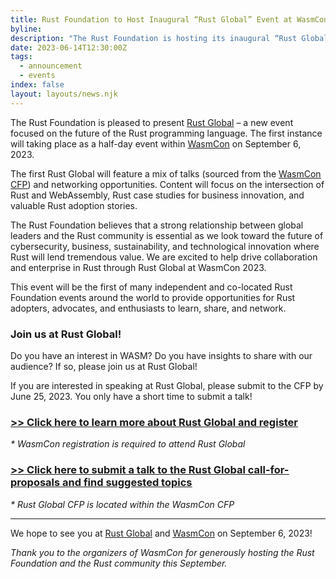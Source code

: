 ```yaml
---
title: Rust Foundation to Host Inaugural “Rust Global” Event at WasmCon 2023
byline:
description: "The Rust Foundation is hosting its inaugural “Rust Global” event on September 6, 2023 – a gathering designed to bring together Rust enterprise users, enthusiasts, and advocates. \n\nThe first Rust Global event will have a WebAssembly focus and will be co-located with WasmCon 2023 in the Seattle area.\_"
date: 2023-06-14T12:30:00Z
tags:
  - announcement
  - events
index: false
layout: layouts/news.njk
---
```

The Rust Foundation is pleased to present [Rust Global](https://events.linuxfoundation.org/rust-global/) – a new event focused on the future of the Rust programming language. The first instance will taking place as a half-day event within <a target="_blank" href="https://events.linuxfoundation.org/wasmcon/">WasmCon</a> on September 6, 2023.&nbsp;

The first Rust Global will feature a mix of talks (sourced from the [<u>WasmCon CFP</u>](https://events.linuxfoundation.org/wasmcon/program/cfp/#suggested-topics)) and networking opportunities. Content will focus on the intersection of Rust and WebAssembly, Rust case studies for business innovation, and valuable Rust adoption stories.&nbsp;

The Rust Foundation believes that a strong relationship between global leaders and the Rust community is essential as we look toward the future of cybersecurity, business, sustainability, and technological innovation where Rust will lend tremendous value. We are excited to help drive collaboration and enterprise in Rust through Rust Global at WasmCon 2023.&nbsp;

This event will be the first of many independent and co-located Rust Foundation events around the world to provide opportunities for Rust adopters, advocates, and enthusiasts to learn, share, and network.&nbsp;

###

### Join us at Rust Global!

Do you have an interest in WASM? Do you have insights to share with our audience? If so, please join us at Rust Global!&nbsp;

If you are interested in speaking at Rust Global, please submit to the CFP by June 25, 2023. You only have a short time to submit a talk!

### [<u>&gt;&gt; Click here to learn more about Rust Global and register</u>](https://events.linuxfoundation.org/rust-global/)

*\* WasmCon registration is required to attend Rust Global*

### [<u>&gt;&gt; Click here to submit a talk to the Rust Global call-for-proposals and find suggested topics</u>](https://events.linuxfoundation.org/wasmcon/program/cfp/#suggested-topics)​​​​​​

*\* Rust Global CFP is located within the WasmCon CFP*

---

We hope to see you at [<u>Rust Global</u>](https://events.linuxfoundation.org/rust-global/) and [<u>WasmCon</u>](https://events.linuxfoundation.org/wasmcon/) on September 6, 2023!&nbsp;

*Thank you to the organizers of WasmCon for generously hosting the Rust Foundation and the Rust community this September.*